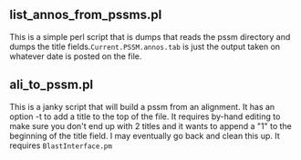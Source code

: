 ## list_annos_from_pssms.pl 
This is a simple perl script that is dumps that reads the pssm directory and dumps the title fields.`Current.PSSM.annos.tab` is just the output taken on whatever date is posted on the file.<br>

## ali_to_pssm.pl
This is a janky script that will build a pssm from an alignment.  It has an option -t to add a title to the top of the file.  It requires by-hand editing to make sure you don't end up with 2 titles and it wants to append a "1" to the beginning of the title field.   I may eventually go back and clean this up.  It requires `BlastInterface.pm`
